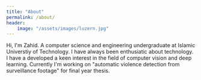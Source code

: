 ```yaml
---
title: "About"
permalink: /about/
header: 
    image: "/assets/images/luzern.jpg"
---
```


Hi, I'm Zahid. A computer science and engineering undergraduate at Islamic Universtiy of Technology. I have always been enthusiatic about technology. I have a developed a keen interest in the field of computer vision and deep learning. Currently I'm working on "automatic violence detection from surveillance footage" for final year thesis. 